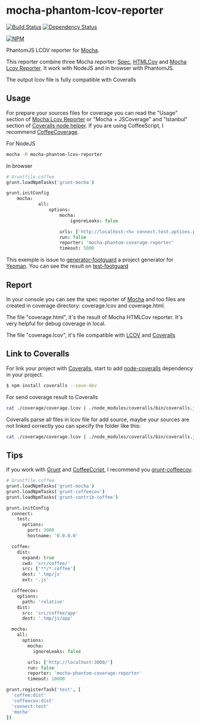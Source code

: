 mocha-phantom-lcov-reporter
===================

[![Build Status](https://travis-ci.org/mazerte/mocha-phantom-coverage-reporter.png?branch=master)](https://travis-ci.org/mazerte/mocha-phantom-coverage-reporter)
[![Dependency Status](https://gemnasium.com/mazerte/mocha-phantom-coverage-reporter.png)](https://gemnasium.com/mazerte/mocha-phantom-coverage-reporter)

[![NPM](https://nodei.co/npm/mocha-phantom-coverage-reporter.png?downloads=true&stars=true)](https://nodei.co/npm/mocha-phantom-coverage-reporter/) 

PhantomJS LCOV reporter for [Mocha](http://visionmedia.github.io/mocha/).

This reporter combine three Mocha reporter: [Spec](http://visionmedia.github.io/mocha/), [HTMLCov](http://visionmedia.github.io/mocha/) and [Mocha Lcov Reporter](https://github.com/StevenLooman/mocha-lcov-reporter). It work with NodeJS and in browser with PhantomJS.

The output lcov file is fully compatible with Coveralls

Usage
-----

For prepare your sources files for coverage you can read the "Usage" section of [Mocha Lcov Reporter](https://github.com/StevenLooman/mocha-lcov-reporter) or "Mocha + JSCoverage" and "Istanbul" section of [Coveralls node helper](https://github.com/cainus/node-coveralls).
If you are using CoffeeScript, I recommend [CoffeeCoverage](https://github.com/benbria/coffee-coverage).

For NodeJS
```bash
mocha -R mocha-phantom-lcov-reporter
```

In browser
```coffeescript
# Gruntfile.coffee
grunt.loadNpmTasks('grunt-mocha')

grunt.initConfig
	mocha:
			all: 
				options:
					mocha:
						ignoreLeaks: false

					urls: ['http://localhost:<%= connect.test.options.port %>/']
					run: false
					reporter: 'mocha-phantom-coverage-reporter'
					timeout: 5000
```

This exemple is issue to [generator-footguard](https://github.com/mazerte/generator-footguard) a project generator for [Yeoman](http://yeoman.io). You can see the result on [test-footguard](https://github.com/mazerte/test-footguard)

Report
------

In your console you can see the spec reporter of [Mocha](http://visionmedia.github.io/mocha/) and too files are created in coverage directory: coverage.lcov and coverage.html.

The file "coverage.html", it's the result of Mocha HTMLCov reporter. It's very helpful for debug coverage in local.

The file "coverage.lcov", it's file compatible with [LCOV](http://ltp.sourceforge.net/coverage/lcov.php) and [Coveralls](http://coveralls.io)

Link to Coveralls
-----------------

For link your project with [Coveralls](http://coveralls.io), start to add [node-coveralls](https://github.com/cainus/node-coveralls) dependency in your project.

```bash
$ npm install coveralls --save-dev
```

For send coverage result to Coveralls

```bash
cat ./coverage/coverage.lcov | ./node_modules/coveralls/bin/coveralls.js
```

Coveralls parse all files in lcov file for add source, maybe your sources are not linked correctly you can specify the folder like this:

```bash
cat ./coverage/coverage.lcov | ./node_modules/coveralls/bin/coveralls.js src
```

Tips
----

If you work with [Grunt](http://gruntjs.com/) and [CoffeeCcript](http://coffeescript.org/), I recommend you [grunt-coffeecov](https://github.com/mazerte/grunt-coffeecov).

```coffeescript
# Gruntfile.coffee
grunt.loadNpmTasks('grunt-mocha')
grunt.loadNpmTasks('grunt-coffeecov')
grunt.loadNpmTasks('grunt-contrib-coffee')

grunt.initConfig
  connect:
    test:
      options:
        port: 3000
        hostname: '0.0.0.0'

  coffee:
    dist:
      expand: true
      cwd: 'src/coffee/'
      src: ['**/*.coffee']
      dest: '.tmp/js'
      ext: '.js'

  coffeecov:
    options:
      path: 'relative'
    dist:
      src: 'src/coffee/app'
      dest: '.tmp/js/app'

  mocha:
    all: 
      options:
        mocha:
          ignoreLeaks: false

        urls: ['http://localhost:3000/']
        run: false
        reporter: 'mocha-phantom-coverage-reporter'
        timeout: 10000

grunt.registerTask('test', [
  'coffee:dist'
  'coffeecov:dist'
  'connect:test'
  'mocha'
])
```

